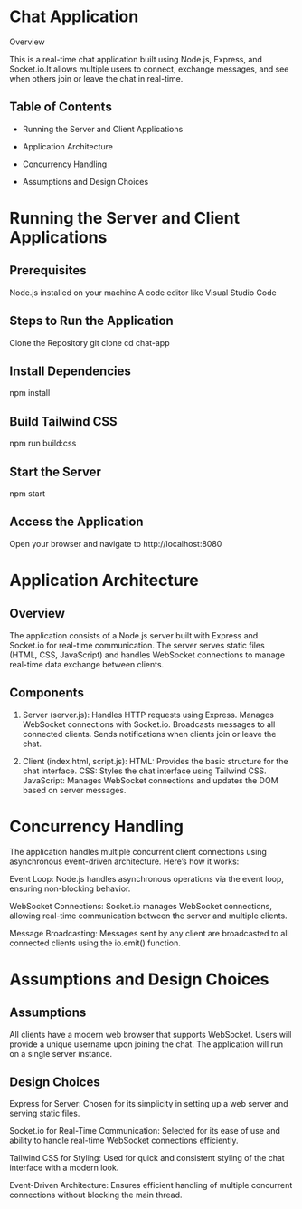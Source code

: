 # Chat Application

Overview

This is a real-time chat application built using Node.js, Express, and Socket.io.It allows multiple users to connect, exchange messages, and see when others join or leave the chat in real-time.

## Table of Contents

* Running the Server and Client Applications

* Application Architecture

* Concurrency Handling

* Assumptions and Design Choices
  
# Running the Server and Client Applications
## Prerequisites
Node.js installed on your machine
A code editor like Visual Studio Code

## Steps to Run the Application
Clone the Repository
git clone <repository-url>
cd chat-app

## Install Dependencies
npm install

## Build Tailwind CSS
npm run build:css

## Start the Server
npm start

## Access the Application
Open your browser and navigate to http://localhost:8080

# Application Architecture

## Overview
The application consists of a Node.js server built with Express and Socket.io for real-time communication. The server serves static files (HTML, CSS, JavaScript) and handles WebSocket connections to manage real-time data exchange between clients.

## Components
1. Server (server.js):
    Handles HTTP requests using Express.
    Manages WebSocket connections with Socket.io.
    Broadcasts messages to all connected clients.
    Sends notifications when clients join or leave the chat.

2. Client (index.html, script.js):
    HTML: Provides the basic structure for the chat interface.
    CSS: Styles the chat interface using Tailwind CSS.
    JavaScript: Manages WebSocket connections and updates the DOM based on server messages.

# Concurrency Handling

The application handles multiple concurrent client connections using asynchronous event-driven architecture. Here’s how it works:

Event Loop: Node.js handles asynchronous operations via the event loop, ensuring non-blocking behavior.

WebSocket Connections: Socket.io manages WebSocket connections, allowing real-time communication between the server and multiple clients.

Message Broadcasting: Messages sent by any client are broadcasted to all connected clients using the io.emit() function.

# Assumptions and Design Choices

## Assumptions
All clients have a modern web browser that supports WebSocket.
Users will provide a unique username upon joining the chat.
The application will run on a single server instance.

## Design Choices
Express for Server: Chosen for its simplicity in setting up a web server and serving static files.

Socket.io for Real-Time Communication: Selected for its ease of use and ability to handle real-time WebSocket connections efficiently.

Tailwind CSS for Styling: Used for quick and consistent styling of the chat interface with a modern look.


Event-Driven Architecture: Ensures efficient handling of multiple concurrent connections without blocking the main thread.
